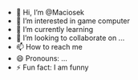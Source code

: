 - 👋 Hi, I’m @Maciosek
- 👀 I’m interested in game computer
- 🌱 I’m currently learning 
- 💞️ I’m looking to collaborate on ...
- 📫 How to reach me    
- 😄 Pronouns: ...
- ⚡ Fun fact: I am funny

<!---
Maciosek0000/Maciosek0000 is a ✨ special ✨ repository because its `README.md` (this file) appears on your GitHub profile.
You can click the Preview link to take a look at your changes.
--->
